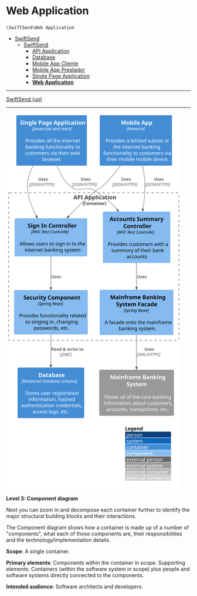 # Web Application

`\SwiftSend\Web Application`

* [SwiftSend](../../README.md)
  * [SwiftSend](../../SwiftSend/README.md)
    * [API Application](../../SwiftSend/API%20Application/README.md)
    * [Database](../../SwiftSend/Database/README.md)
    * [Mobile App Cliente](../../SwiftSend/Mobile%20App%20Cliente/README.md)
    * [Mobile App Prestador](../../SwiftSend/Mobile%20App%20Prestador/README.md)
    * [Single Page Application](../../SwiftSend/Single%20Page%20Application/README.md)
    * [**Web Application**](../../SwiftSend/Web%20Application/README.md)

---

[SwiftSend (up)](../../SwiftSend/README.md)

---

![diagram](container.svg)

**Level 3: Component diagram**

Next you can zoom in and decompose each container further to identify the major structural building blocks and their interactions.

The Component diagram shows how a container is made up of a number of "components", what each of those components are, their responsibilities and the technology/implementation details.

**Scope**: A single container.

**Primary elements**: Components within the container in scope.
Supporting elements: Containers (within the software system in scope) plus people and software systems directly connected to the components.

**Intended audience**: Software architects and developers.